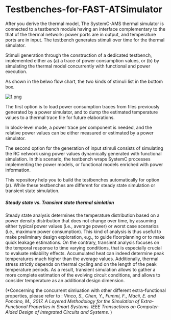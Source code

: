# Testbenches-for-FAST-ATSimulator

After you derive the thermal model, The SystemC-AMS thermal simulator is connected to a testbench module having an interface complementary to the that of the thermal network: power ports are in output, and temperature ports are in input. The testbench generates stimuli over time for the thermal simulator. 

Stimuli generation through the construction of a dedicated testbench, implemented either as (a) a trace of power consumption values, or (b) by simulating the thermal model concurrently with functional and power execution.

As shown in the belwo flow chart, the two kinds of stimuli list in the bottom box. 

![1.png](https://steemitimages.com/DQmRSHNr3yikNfUUNo5LKptdMTYdYXP49w5Cit5arseT7gh/1.png)

The first option is to load power consumption traces from files previously generated by a power simulator, and to dump the estimated
temperature values to a thermal trace file for future elaborations. 

In block-level mode, a power trace per component is needed, and the relative power values can be either measured or estimated by a power simulator.

The second option for the generation of input stimuli consists of simulating the RC network using power values dynamically generated with functional simulation. In this scenario, the testbench wraps SystemC processes implementing the power models, or functional models enriched with power information.

This repository help you to build the testbenches automatically for option (a). While these testbenches are different for steady state simulation or transient state simulation. 

##### Steady state vs. Transient state thermal simlation
Steady state analysis determines the temperature distribution based on a power density distribution that does not change over time, by assuming either typical power values (i.e., average power) or worst case scenarios (i.e., maximum power consumption). This kind of analysis is thus useful to make preliminary design exploration, e.g., to guide floorplanning or to make quick leakage estimations. On the contrary, transient analysis focuses on the temporal response to time varying conditions, that is especially crucial to evaluate reliability effects. Accumulated heat can indeed determine peak temperatures much higher than the average values. Additionally, thermal stress strictly depends on thermal cycling and on the length of the peak temperature periods. As a result, transient simulation allows to gather a more complete estimation of the evolving circuit conditions, and allows to consider temperature as an additional design dimension.

(*Concerning the concurrent simluation with other different extra-functional properties, please refer to : *Vinco, S., Chen, Y., Fummi, F., Macii, E. and Poncino, M., 2017. A Layered Methodology for the Simulation of Extra-Functional Properties in Smart Systems. IEEE Transactions on Computer-Aided Design of Integrated Circuits and Systems.* )


